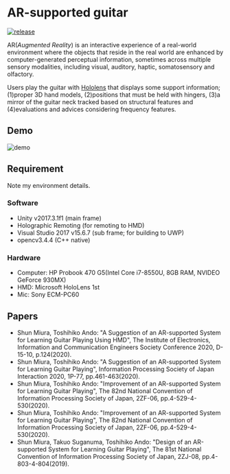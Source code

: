 # AR-supported guitar
[![release](https://img.shields.io/badge/release-v1.3-blue)](https://github.com/MxShun/AR-supported-guitar/releases)

AR(*Augmented Reality*) is an interactive experience of a real-world environment where the objects that reside in the real world are enhanced by computer-generated perceptual information, sometimes across multiple sensory modalities, including visual, auditory, haptic, somatosensory and olfactory.

Users play the guitar with [Hololens](https://www.microsoft.com/en-us/hololens) that displays some support information; (1)proper 3D hand models, (2)positions that must be held with hingers, (3)a mirror of the guitar neck tracked based on structural features and (4)evaluations and advices considering frequency features.

## Demo
![demo](https://github.com/MxShun/AR-supported-guitar/blob/master/demo/demo.gif "Demo")

## Requirement
Note my environment details.

### Software
- Unity v2017.3.1f1 (main frame)
- Holographic Remoting (for remoting to HMD)
- Visual Studio 2017 v15.6.7 (sub frame; for building to UWP)
- opencv3.4.4 (C++ native)

### Hardware
- Computer: HP Probook 470 G5(Intel Core i7-8550U, 8GB RAM, NVIDEO GeForce 930MX)
- HMD: Microsoft HoloLens 1st
- Mic: Sony ECM-PC60


## Papers
- Shun Miura, Toshihiko Ando: "A Suggestion of an AR-supported System for Learning Guitar Playing Using HMD", The Institute of Electronics, Information and Communication Engineers Society Conference 2020, D-15-10, p.124(2020).
- Shun Miura, Toshihiko Ando: "A Suggestion of an AR-supported System for Learning Guitar Playing", Information Processing Society of Japan Interaction 2020, 1P-77, pp.461-463(2020).
- Shun Miura, Toshihiko Ando: "Improvement of an AR-supported System for Learning Guitar Playing", The 82nd National Convention of Information Processing Society of Japan, 2ZF-06, pp.4-529-4-530(2020).
- Shun Miura, Toshihiko Ando: "Improvement of an AR-supported System for Learning Guitar Playing", The 82nd National Convention of Information Processing Society of Japan, 2ZF-06, pp.4-529-4-530(2020).
- Shun Miura, Takuo Suganuma, Toshihiko Ando: "Design of an AR-supported System for Learning Guitar Playing", The 81st National Convention of Information Processing Society of Japan, 2ZJ-08, pp.4-803-4-804(2019).
